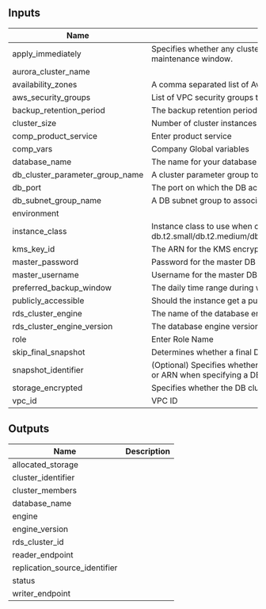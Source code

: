 
## Inputs

| Name | Description | Type | Default | Required |
|------|-------------|:----:|:-----:|:-----:|
| apply_immediately | Specifies whether any cluster modifications are applied immediately, or during the next maintenance window. | string | `false` | no |
| aurora_cluster_name |  | string | - | yes |
| availability_zones | A comma separated list of Availability Zones in the Region. | list | `<list>` | no |
| aws_security_groups | List of VPC security groups to associate with the Cluster. | list | - | yes |
| backup_retention_period | The backup retention period | string | `30` | no |
| cluster_size | Number of cluster instances to create | string | - | yes |
| comp_product_service | Enter product service | string | - | yes |
| comp_vars | Company Global variables | map | - | yes |
| database_name | The name for your database of up to 8 alpha-numeric characters. | string | - | yes |
| db_cluster_parameter_group_name | A cluster parameter group to associate with the cluster. | string | - | yes |
| db_port | The port on which the DB accepts connections. | string | `3306` | no |
| db_subnet_group_name | A DB subnet group to associate with this DB instance. | string | - | yes |
| environment |  | string | - | yes |
| instance_class | Instance class to use when creating RDS cluster - db.t2.small/db.t2.medium/db.r3.large/db.r3.xlarge/db.r3.2xlarge/db.r3.4xlarge/db.r3.8xlarge | string | `db.t2.medium` | no |
| kms_key_id | The ARN for the KMS encryption key | string | - | yes |
| master_password | Password for the master DB user. | string | - | yes |
| master_username | Username for the master DB user. | string | - | yes |
| preferred_backup_window | The daily time range during which automated backups are created | string | `01:00-03:00` | no |
| publicly_accessible | Should the instance get a public IP address? | string | `false` | no |
| rds_cluster_engine | The name of the database engine to be used for this DB cluster. | string | `aurora` | no |
| rds_cluster_engine_version | The database engine version. | string | `5.6.10a` | no |
| role | Enter Role Name | string | - | yes |
| skip_final_snapshot | Determines whether a final DB snapshot is created before the DB cluster is deleted. | string | `false` | no |
| snapshot_identifier | (Optional) Specifies whether or not to create this cluster from a snapshot. you can use name or ARN when specifying a DB cluster snapshot. | string | `` | no |
| storage_encrypted | Specifies whether the DB cluster is encrypted. | string | `true` | no |
| vpc_id | VPC ID | string | - | yes |

## Outputs

| Name | Description |
|------|-------------|
| allocated_storage |  |
| cluster_identifier |  |
| cluster_members |  |
| database_name |  |
| engine |  |
| engine_version |  |
| rds_cluster_id |  |
| reader_endpoint |  |
| replication_source_identifier |  |
| status |  |
| writer_endpoint |  |

